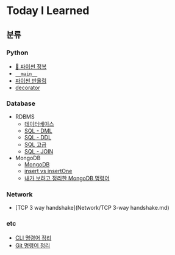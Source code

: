 # Today I Learned





## 분류



### Python

* [:book: 파이썬 정복](Python/Python%기초.md)
* [`__main__`](Python/__main__.md)
* [파이썬 반올림](Python/round_half_even.md)
* [decorator](Python/decorator.md)



### Database

* RDBMS
  * [데이터베이스](Database/Database.md)
  * [SQL - DML](Database/SQL_DML.md)
  * [SQL - DDL](Database/SQL_DDL.md)
  * [SQL 고급](Database/SQL%고급.md)
  * [SQL - JOIN](Database/SQL_Join.md)
* MongoDB
  * [MongoDB](Database/MongoDB.md)
  * [insert vs insertOne](Database/MongoDB_insert_insertOne.md)
  * [내가 보려고 정리한 MongoDB 명령어](Database/내가_보려고_정리한_MongoDB_명령어.md)



### Network

* [TCP 3 way handshake](Network/TCP 3-way handshake.md)



### etc

* [CLI 명령어 정리](CLI.md)
* [Git 명령어 정리](Git.md)
